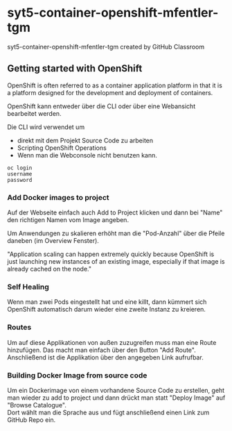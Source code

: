 # syt5-container-openshift-mfentler-tgm
syt5-container-openshift-mfentler-tgm created by GitHub Classroom
## Getting started with OpenShift
OpenShift is often referred to as a container application 
platform in that it is a platform designed for the development and deployment 
of containers.

OpenShift kann entweder über die CLI oder über eine Webansicht bearbeitet werden.

Die CLI wird verwendet um 
- direkt mit dem Projekt Source Code zu arbeiten
- Scripting OpenShift Operations
- Wenn man die Webconsole nicht benutzen kann.

```
oc login
username
password
```

### Add Docker images to project
Auf der Webseite einfach auch Add to Project klicken und dann bei "Name" den richtigen Namen vom Image angeben.  

Um Anwendungen zu skalieren erhöht man die "Pod-Anzahl" über die Pfeile daneben (im Overview Fenster).

"Application scaling can happen extremely quickly because OpenShift is just launching new instances of an existing image, especially if that image is already cached on the node."

### Self Healing
Wenn man zwei Pods eingestellt hat und eine killt, dann kümmert sich OpenShift automatisch darum wieder eine zweite Instanz zu kreieren.

### Routes
Um auf diese Applikationen von außen zuzugreifen muss man eine Route hinzufügen. Das macht man einfach über den Button "Add Route".  
Anschließend ist die Applikation über den angegeben Link aufrufbar.

### Building Docker Image from source code
Um ein Dockerimage von einem vorhandene Source Code zu erstellen, geht man wieder zu add to project und dann drückt man statt "Deploy Image" auf "Browse Catalogue".  
Dort wählt man die Sprache aus und fügt anschließend einen Link zum GitHub Repo ein.
